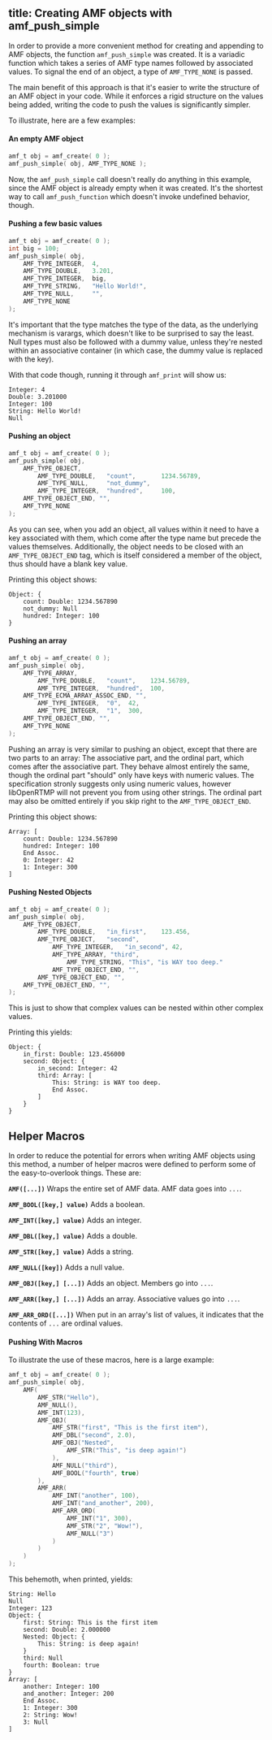 title: Creating AMF objects with amf_push_simple
-------------------------------------------------------

In order to provide a more convenient method for creating and appending to AMF objects, the function `amf_push_simple` was created. It is a variadic function which takes a series of AMF type names followed by associated values. To signal the end of an object, a type of `AMF_TYPE_NONE` is passed.

The main benefit of this approach is that it's easier to write the structure of an AMF object in your code. While it enforces a rigid structure on the values being added, writing the code to push the values is significantly simpler.

To illustrate, here are a few examples:

#### An empty AMF object ####
```c
amf_t obj = amf_create( 0 );
amf_push_simple( obj, AMF_TYPE_NONE );
```

Now, the `amf_push_simple` call doesn't really do anything in this example, since the AMF object is already empty when it was created. It's the shortest way to call `amf_push_function` which doesn't invoke undefined behavior, though.

#### Pushing a few basic values ####
```c
amf_t obj = amf_create( 0 );
int big = 100;
amf_push_simple( obj, 
	AMF_TYPE_INTEGER,  4, 
	AMF_TYPE_DOUBLE,   3.201, 
	AMF_TYPE_INTEGER,  big, 
	AMF_TYPE_STRING,   "Hello World!",
	AMF_TYPE_NULL,     "",
	AMF_TYPE_NONE 
);
```

It's important that the type matches the type of the data, as the underlying mechanism is varargs, which doesn't like to be surprised to say the least. Null types must also be followed with a dummy value, unless they're nested within an associative container (in which case, the dummy value is replaced with the key). 

With that code though, running it through `amf_print` will show us:
```
Integer: 4
Double: 3.201000
Integer: 100
String: Hello World!
Null
```

#### Pushing an object ####
```c
amf_t obj = amf_create( 0 );
amf_push_simple( obj, 
	AMF_TYPE_OBJECT, 
		AMF_TYPE_DOUBLE,   "count",       1234.56789, 
		AMF_TYPE_NULL,     "not_dummy",
		AMF_TYPE_INTEGER,  "hundred",     100,
	AMF_TYPE_OBJECT_END, "", 
	AMF_TYPE_NONE 
);
```

As you can see, when you add an object, all values within it need to have a key associated with them, which come after the type name but precede the values themselves. Additionally, the object needs to be closed with an `AMF_TYPE_OBJECT_END` tag, which is itself considered a member of the object, thus should have a blank key value.

Printing this object shows: 
```
Object: {
    count: Double: 1234.567890
    not_dummy: Null
    hundred: Integer: 100
}
```


#### Pushing an array ####
```c
amf_t obj = amf_create( 0 );
amf_push_simple( obj, 
	AMF_TYPE_ARRAY, 
		AMF_TYPE_DOUBLE,   "count",    1234.56789, 
		AMF_TYPE_INTEGER,  "hundred",  100,
	AMF_TYPE_ECMA_ARRAY_ASSOC_END, "",
		AMF_TYPE_INTEGER,  "0",  42,
		AMF_TYPE_INTEGER,  "1",  300,
	AMF_TYPE_OBJECT_END, "", 
	AMF_TYPE_NONE 
);
```

Pushing an array is very similar to pushing an object, except that there are two parts to an array: The associative part, and the ordinal part, which comes after the associative part. They behave almost entirely the same, though the ordinal part "should" only have keys with numeric values. The specification stronly suggests only using numeric values, however libOpenRTMP will not prevent you from using other strings. The ordinal part may also be omitted entirely if you skip right to the `AMF_TYPE_OBJECT_END`.

Printing this object shows: 
```
Array: [
    count: Double: 1234.567890
    hundred: Integer: 100
    End Assoc.
    0: Integer: 42
    1: Integer: 300
]

```

#### Pushing Nested Objects ####

```c
amf_t obj = amf_create( 0 );
amf_push_simple( obj, 
	AMF_TYPE_OBJECT, 
		AMF_TYPE_DOUBLE,   "in_first",    123.456, 
		AMF_TYPE_OBJECT,   "second",
			AMF_TYPE_INTEGER,   "in_second", 42,
			AMF_TYPE_ARRAY, "third",
				AMF_TYPE_STRING, "This", "is WAY too deep."
			AMF_TYPE_OBJECT_END, "", 
		AMF_TYPE_OBJECT_END, "", 
	AMF_TYPE_OBJECT_END, "", 
);
```

This is just to show that complex values can be nested within other complex values.

Printing this yields:

```
Object: {
    in_first: Double: 123.456000
    second: Object: {
        in_second: Integer: 42
        third: Array: [
            This: String: is WAY too deep.
            End Assoc.
        ]
    }
}
```

## Helper Macros ##
In order to reduce the potential for errors when writing AMF objects using this method, a number of helper macros were defined to perform some of the easy-to-overlook things. These are:

**`AMF([...])`** Wraps the entire set of AMF data. AMF data goes into `...`.

**`AMF_BOOL([key,] value)`** Adds a boolean.

**`AMF_INT([key,] value)`** Adds an integer.

**`AMF_DBL([key,] value)`** Adds a double.

**`AMF_STR([key,] value)`** Adds a string.

**`AMF_NULL([key])`** Adds a null value.

**`AMF_OBJ([key,] [...])`** Adds an object. Members go into `...`.

**`AMF_ARR([key,] [...])`** Adds an array. Associative values go into `...`.

**`AMF_ARR_ORD([...])`** When put in an array's list of values, it indicates that the contents of `...` are ordinal values.

#### Pushing With Macros ####

To illustrate the use of these macros, here is a large example:

```c
amf_t obj = amf_create( 0 );
amf_push_simple( obj, 
	AMF(
		AMF_STR("Hello"),
		AMF_NULL(),
		AMF_INT(123),
		AMF_OBJ(
			AMF_STR("first", "This is the first item"),
			AMF_DBL("second", 2.0),
			AMF_OBJ("Nested",
				AMF_STR("This", "is deep again!")
			),
			AMF_NULL("third"),
			AMF_BOOL("fourth", true)
		),
		AMF_ARR(
			AMF_INT("another", 100),
			AMF_INT("and_another", 200),
			AMF_ARR_ORD(
				AMF_INT("1", 300),
				AMF_STR("2", "Wow!"),
				AMF_NULL("3")
			)
		)
	)
);
```

This behemoth, when printed, yields:

```
String: Hello
Null
Integer: 123
Object: {
    first: String: This is the first item
    second: Double: 2.000000
    Nested: Object: {
        This: String: is deep again!
    }
    third: Null
    fourth: Boolean: true
}
Array: [
    another: Integer: 100
    and_another: Integer: 200
    End Assoc.
    1: Integer: 300
    2: String: Wow!
    3: Null
]
```
